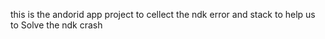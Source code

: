 this is the andorid app project to cellect the ndk  error and stack to help us to Solve the ndk crash

